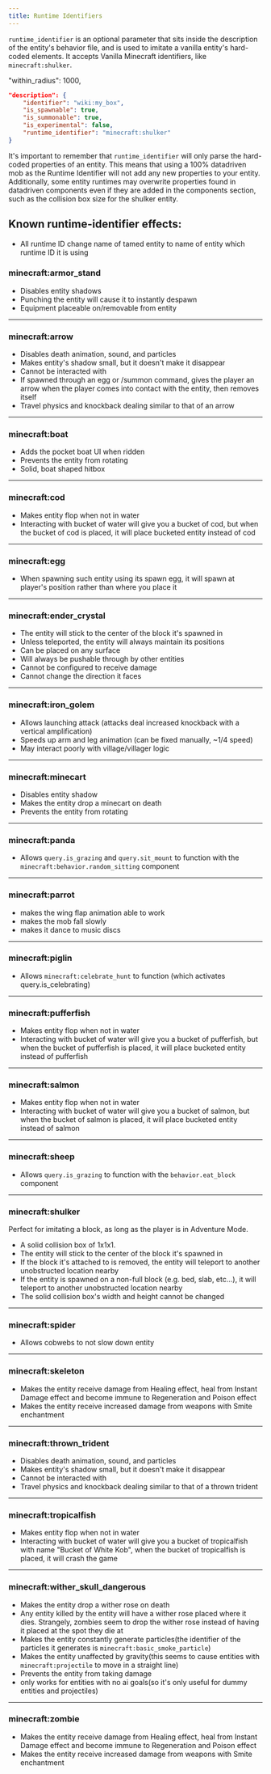 ```yaml
---
title: Runtime Identifiers
---
```


`runtime_identifier` is an optional parameter that sits inside the description of the entity's behavior file, and is used to imitate a vanilla entity's hard-coded elements.
It accepts Vanilla Minecraft identifiers, like `minecraft:shulker`.

"within_radius": 1000,

```json
"description": {
    "identifier": "wiki:my_box",
    "is_spawnable": true,
    "is_summonable": true,
    "is_experimental": false,
    "runtime_identifier": "minecraft:shulker"
}
```

It's important to remember that `runtime_identifier` will only parse the hard-coded properties of an entity. This means that using a 100% datadriven mob as the Runtime Identifier will not add any new properties to your entity. Additionally, some entity runtimes may overwrite properties found in datadriven components even if they are added in the components section, such as the collision box size for the shulker entity.

## Known runtime-identifier effects:

-   All runtime ID change name of tamed entity to name of entity which runtime ID it is using

### minecraft:armor_stand

-   Disables entity shadows
-   Punching the entity will cause it to instantly despawn
-   Equipment placeable on/removable from entity

---

### minecraft:arrow

-   Disables death animation, sound, and particles
-   Makes entity's shadow small, but it doesn't make it disappear
-   Cannot be interacted with
-   If spawned through an egg or /summon command, gives the player an arrow when the player comes into contact with the entity, then removes itself
-   Travel physics and knockback dealing similar to that of an arrow

---

### minecraft:boat

-   Adds the pocket boat UI when ridden
-   Prevents the entity from rotating
-   Solid, boat shaped hitbox

---

### minecraft:cod

-   Makes entity flop when not in water
-   Interacting with bucket of water will give you a bucket of cod, but when the bucket of cod is placed, it will place bucketed entity instead of cod

---

### minecraft:egg

-   When spawning such entity using its spawn egg, it will spawn at player's position rather than where you place it

---

### minecraft:ender_crystal

-   The entity will stick to the center of the block it's spawned in
-   Unless teleported, the entity will always maintain its positions
-   Can be placed on any surface
-   Will always be pushable through by other entities
-   Cannot be configured to receive damage
-   Cannot change the direction it faces

---

### minecraft:iron_golem

-   Allows launching attack (attacks deal increased knockback with a vertical amplification)
-   Speeds up arm and leg animation (can be fixed manually, ~1/4 speed)
-   May interact poorly with village/villager logic

---

### minecraft:minecart

-   Disables entity shadow
-   Makes the entity drop a minecart on death
-   Prevents the entity from rotating

---

### minecraft:panda

-   Allows `query.is_grazing` and `query.sit_mount` to function with the `minecraft:behavior.random_sitting` component

---

### minecraft:parrot

-   makes the wing flap animation able to work
-   makes the mob fall slowly
-   makes it dance to music discs

---

### minecraft:piglin

-   Allows `minecraft:celebrate_hunt` to function (which activates query.is_celebrating)

---

### minecraft:pufferfish

-   Makes entity flop when not in water
-   Interacting with bucket of water will give you a bucket of pufferfish, but when the bucket of pufferfish is placed, it will place bucketed entity instead of pufferfish

---

### minecraft:salmon

-   Makes entity flop when not in water
-   Interacting with bucket of water will give you a bucket of salmon, but when the bucket of salmon is placed, it will place bucketed entity instead of salmon

---

### minecraft:sheep

-   Allows `query.is_grazing` to function with the `behavior.eat_block` component

---

### minecraft:shulker

Perfect for imitating a block, as long as the player is in Adventure Mode.

-   A solid collision box of 1x1x1.
-   The entity will stick to the center of the block it's spawned in
-   If the block it's attached to is removed, the entity will teleport to another unobstructed location nearby
-   If the entity is spawned on a non-full block (e.g. bed, slab, etc...), it will teleport to another unobstructed location nearby
-   The solid collision box's width and height cannot be changed

---

### minecraft:spider

-   Allows cobwebs to not slow down entity

---

### minecraft:skeleton

-   Makes the entity receive damage from Healing effect, heal from Instant Damage effect and become immune to Regeneration and Poison effect
-   Makes the entity receive increased damage from weapons with Smite enchantment

---

### minecraft:thrown_trident

-   Disables death animation, sound, and particles
-   Makes entity's shadow small, but it doesn't make it disappear
-   Cannot be interacted with
-   Travel physics and knockback dealing similar to that of a thrown trident

---

### minecraft:tropicalfish

-   Makes entity flop when not in water
-   Interacting with bucket of water will give you a bucket of tropicalfish with name "Bucket of White Kob", when the bucket of tropicalfish is placed, it will crash the game

---

### minecraft:wither_skull_dangerous

-   Makes the entity drop a wither rose on death
-   Any entity killed by the entity will have a wither rose placed where it dies. Strangely, zombies seem to drop the wither rose instead of having it placed at the spot they die at
-   Makes the entity constantly generate particles(the identifier of the particles it generates is `minecraft:basic_smoke_particle`)
-   Makes the entity unaffected by gravity(this seems to cause entities with `minecraft:projectile` to move in a straight line)
-   Prevents the entity from taking damage
-   only works for entities with no ai goals(so it's only useful for dummy entities and projectiles)

---

### minecraft:zombie

-   Makes the entity receive damage from Healing effect, heal from Instant Damage effect and become immune to Regeneration and Poison effect
-   Makes the entity receive increased damage from weapons with Smite enchantment

